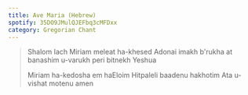```yaml
---
title: Ave Maria (Hebrew)
spotify: 35DO9JMulQJEFbq3cMFDxx
category: Gregorian Chant
---
```


> Shalom Iach Miriam
> meleat ha-khesed
> Adonai imakh
> b'rukha at banashim u-varukh
> peri bitnekh Yeshua
>
> Miriam ha-kedosha
> em haEloim
> Hitpaleli baadenu hakhotim
> Ata u-vishat
> motenu amen
